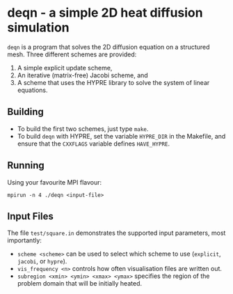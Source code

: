 # deqn - a simple 2D heat diffusion simulation

`deqn` is a program that solves the 2D diffusion equation on a structured mesh.
Three different schemes are provided:

1. A simple explicit update scheme,
2. An iterative (matrix-free) Jacobi scheme, and
3. A scheme that uses the HYPRE library to solve the system of linear equations.

## Building

- To build the first two schemes, just type `make`.
- To build `deqn` with HYPRE, set the variable `HYPRE_DIR` in the Makefile, and
  ensure that the `CXXFLAGS` variable defines `HAVE_HYPRE`.

## Running

Using your favourite MPI flavour:

    mpirun -n 4 ./deqn <input-file>

## Input Files

The file `test/square.in` demonstrates the supported input parameters, most importantly:

- `scheme <scheme>` can be used to select which scheme to use (`explicit`, `jacobi`, or `hypre`).
- `vis_frequency <n>` controls how often visualisation files are written out.
- `subregion <xmin> <ymin> <xmax> <ymax>` specifies the region of the problem domain that will be initially heated.
